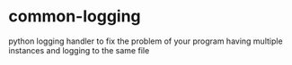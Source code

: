 # common-logging
python logging handler to fix the problem of your program having multiple instances and logging to the same file
